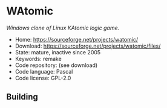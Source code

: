 # WAtomic

_Windows clone of Linux KAtomic logic game._

- Home: https://sourceforge.net/projects/watomic/
- Download: https://sourceforge.net/projects/watomic/files/
- State: mature, inactive since 2005
- Keywords: remake
- Code repository: (see download)
- Code language: Pascal
- Code license: GPL-2.0

## Building

